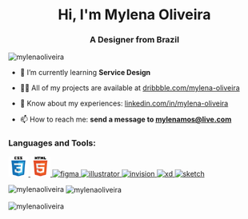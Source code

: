 <h1 align="center">Hi, I'm Mylena Oliveira</h1>
<h3 align="center">A Designer from Brazil</h3>

<p align="left"> <img src="https://komarev.com/ghpvc/?username=mylenaoliveira&label=Profile%20views&color=020202&style=flat" alt="mylenaoliveira" /> </p>

- 🌱 I’m currently learning **Service Design**

- 👨‍💻 All of my projects are available at [dribbble.com/mylena-oliveira](https://dribbble.com/mylena-oliveira)

- 📄 Know about my experiences: [linkedin.com/in/mylena-oliveira](linkedin.com/in/mylena-oliveira)

- 📫 How to reach me: **send a message to mylenamos@live.com**


<h3 align="left">Languages and Tools:</h3>
<p align="left"> <a href="https://www.w3schools.com/css/" target="_blank" rel="noreferrer"> <img src="https://raw.githubusercontent.com/devicons/devicon/master/icons/css3/css3-original-wordmark.svg" alt="css3" width="40" height="40"/> </a> <a href="https://www.w3.org/html/" target="_blank" rel="noreferrer"> <img src="https://raw.githubusercontent.com/devicons/devicon/master/icons/html5/html5-original-wordmark.svg" alt="html5" width="40" height="40"/> </a> <a href="https://www.figma.com/" target="_blank" rel="noreferrer"> <img src="https://www.vectorlogo.zone/logos/figma/figma-icon.svg" alt="figma" width="40" height="40"/> </a> <a href="https://www.adobe.com/in/products/illustrator.html" target="_blank" rel="noreferrer"> <img src="https://www.vectorlogo.zone/logos/adobe_illustrator/adobe_illustrator-icon.svg" alt="illustrator" width="40" height="40"/> </a> <a href="https://www.invisionapp.com/" target="_blank" rel="noreferrer"> <img src="https://www.vectorlogo.zone/logos/invisionapp/invisionapp-icon.svg" alt="invision" width="40" height="40"/> </a> <a href="https://www.adobe.com/products/xd.html" target="_blank" rel="noreferrer"> <img src="https://cdn.worldvectorlogo.com/logos/adobe-xd-2.svg" alt="xd" width="40" height="40"/> </a> <a href="https://www.sketch.com/" target="_blank" rel="noreferrer"> <img src="https://www.vectorlogo.zone/logos/sketchapp/sketchapp-icon.svg" alt="sketch" width="40" height="40"/> </a> </p>

<p><img align="left" src="https://github-readme-stats.vercel.app/api/top-langs?username=mylenaoliveira&show_icons=true&theme=dark&text_color=ffffff&locale=en&layout=compact" alt="mylenaoliveira" /></p>

<p>&nbsp;<img align="center" src="https://github-readme-stats.vercel.app/api?username=mylenaoliveira&show_icons=true&theme=dark&text_color=ffffff&locale=en" alt="mylenaoliveira" /></p>

<p><img align="center" src="https://github-readme-streak-stats.herokuapp.com/?user=mylenaoliveira&theme=dark" alt="mylenaoliveira" /></p>
